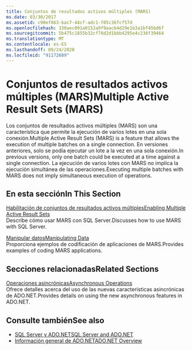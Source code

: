 ```yaml
---
title: Conjuntos de resultados activos múltiples (MARS)
ms.date: 03/30/2017
ms.assetid: c90ef863-bac7-44cf-adc1-f05c36fcf57d
ms.openlocfilehash: 330aec091a0152a9f9aacb4d29e1b3a1bf45bd6f
ms.sourcegitcommit: 5b475c1855b32cf78d2d1bbb4295e4c236f39464
ms.translationtype: MT
ms.contentlocale: es-ES
ms.lasthandoff: 09/24/2020
ms.locfileid: "91172689"
---
```

# <a name="multiple-active-result-sets-mars"></a><span data-ttu-id="feaad-102">Conjuntos de resultados activos múltiples (MARS)</span><span class="sxs-lookup"><span data-stu-id="feaad-102">Multiple Active Result Sets (MARS)</span></span>

<span data-ttu-id="feaad-103">Los conjuntos de resultados activos múltiples (MARS) son una característica que permite la ejecución de varios lotes en una sola conexión.</span><span class="sxs-lookup"><span data-stu-id="feaad-103">Multiple Active Result Sets (MARS) is a feature that allows the execution of multiple batches on a single connection.</span></span> <span data-ttu-id="feaad-104">En versiones anteriores, solo se podía ejecutar un lote a la vez en una sola conexión.</span><span class="sxs-lookup"><span data-stu-id="feaad-104">In previous versions, only one batch could be executed at a time against a single connection.</span></span> <span data-ttu-id="feaad-105">La ejecución de varios lotes con MARS no implica la ejecución simultánea de las operaciones.</span><span class="sxs-lookup"><span data-stu-id="feaad-105">Executing multiple batches with MARS does not imply simultaneous execution of operations.</span></span>  
  
## <a name="in-this-section"></a><span data-ttu-id="feaad-106">En esta sección</span><span class="sxs-lookup"><span data-stu-id="feaad-106">In This Section</span></span>  

 [<span data-ttu-id="feaad-107">Habilitación de conjuntos de resultados activos múltiples</span><span class="sxs-lookup"><span data-stu-id="feaad-107">Enabling Multiple Active Result Sets</span></span>](enabling-multiple-active-result-sets.md)  
 <span data-ttu-id="feaad-108">Describe cómo usar MARS con SQL Server.</span><span class="sxs-lookup"><span data-stu-id="feaad-108">Discusses how to use MARS with SQL Server.</span></span>  
  
 [<span data-ttu-id="feaad-109">Manipular datos</span><span class="sxs-lookup"><span data-stu-id="feaad-109">Manipulating Data</span></span>](manipulating-data.md)  
 <span data-ttu-id="feaad-110">Proporciona ejemplos de codificación de aplicaciones de MARS.</span><span class="sxs-lookup"><span data-stu-id="feaad-110">Provides examples of coding MARS applications.</span></span>  
  
## <a name="related-sections"></a><span data-ttu-id="feaad-111">Secciones relacionadas</span><span class="sxs-lookup"><span data-stu-id="feaad-111">Related Sections</span></span>  

 [<span data-ttu-id="feaad-112">Operaciones asincrónicas</span><span class="sxs-lookup"><span data-stu-id="feaad-112">Asynchronous Operations</span></span>](asynchronous-operations.md)  
 <span data-ttu-id="feaad-113">Ofrece detalles acerca del uso de las nuevas características asincrónicas de ADO.NET.</span><span class="sxs-lookup"><span data-stu-id="feaad-113">Provides details on using the new asynchronous features in ADO.NET.</span></span>  
  
## <a name="see-also"></a><span data-ttu-id="feaad-114">Consulte también</span><span class="sxs-lookup"><span data-stu-id="feaad-114">See also</span></span>

- [<span data-ttu-id="feaad-115">SQL Server y ADO.NET</span><span class="sxs-lookup"><span data-stu-id="feaad-115">SQL Server and ADO.NET</span></span>](index.md)
- [<span data-ttu-id="feaad-116">Información general de ADO.NET</span><span class="sxs-lookup"><span data-stu-id="feaad-116">ADO.NET Overview</span></span>](../ado-net-overview.md)

